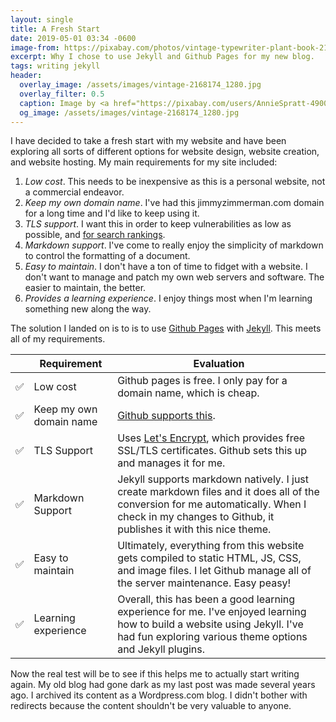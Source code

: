 ```yaml
---
layout: single
title: A Fresh Start
date: 2019-05-01 03:34 -0600
image-from: https://pixabay.com/photos/vintage-typewriter-plant-book-2168174/
excerpt: Why I chose to use Jekyll and Github Pages for my new blog.
tags: writing jekyll
header:
  overlay_image: /assets/images/vintage-2168174_1280.jpg
  overlay_filter: 0.5
  caption: Image by <a href="https://pixabay.com/users/AnnieSpratt-4900708/?utm_source=link-attribution&amp;utm_medium=referral&amp;utm_campaign=image&amp;utm_content=2168174">Annie Spratt</a> from <a href="https://pixabay.com/?utm_source=link-attribution&amp;utm_medium=referral&amp;utm_campaign=image&amp;utm_content=2168174">Pixabay</a>
  og_image: /assets/images/vintage-2168174_1280.jpg
---
```

I have decided to take a fresh start with my website and have been exploring all sorts of different options for website design, website creation, and website hosting. My main requirements for my site included:

1. *Low cost*. This needs to be inexpensive as this is a personal website, not a commercial endeavor.
2. *Keep my own domain name*. I've had this jimmyzimmerman.com domain for a long time and I'd like to keep using it.
3. *TLS support*. I want this in order to keep vulnerabilities as low as possible, and [for search rankings](https://webmasters.googleblog.com/2014/08/https-as-ranking-signal.html).
4. *Markdown support*. I've come to really enjoy the simplicity of markdown to control the formatting of a document.
5. *Easy to maintain*. I don't have a ton of time to fidget with a website. I don't want to manage and patch my own web servers and software. The easier to maintain, the better.
6. *Provides a learning experience*. I enjoy things most when I'm learning something new along the way.

The solution I landed on is to is to use [Github Pages](https://pages.github.com) with [Jekyll](https://jekyllrb.com). This meets all of my requirements.

||Requirement|Evaluation|
|----|----|----|
|✅|Low cost|Github pages is free. I only pay for a domain name, which is cheap.|
|✅|Keep my own domain name|[Github supports this](https://help.github.com/en/articles/using-a-custom-domain-with-github-pages).|
|✅|TLS Support| Uses [Let's Encrypt](https://letsencrypt.org/), which provides free SSL/TLS certificates. Github sets this up and manages it for me.|
|✅|Markdown Support|Jekyll supports markdown natively. I just create markdown files and it does all of the conversion for me automatically. When I check in my changes to Github, it publishes it with this nice theme.|
|✅|Easy to maintain|Ultimately, everything from this website gets compiled to static HTML, JS, CSS, and image files. I let Github manage all of the server maintenance. Easy peasy!|
|✅|Learning experience|Overall, this has been a good learning experience for me. I've enjoyed learning how to build a website using Jekyll. I've had fun exploring various theme options and Jekyll plugins.|

Now the real test will be to see if this helps me to actually start writing again. My old blog had gone dark as my last post was made several years ago. I archived its content as a Wordpress.com blog. I didn't bother with redirects because the content shouldn't be very valuable to anyone.